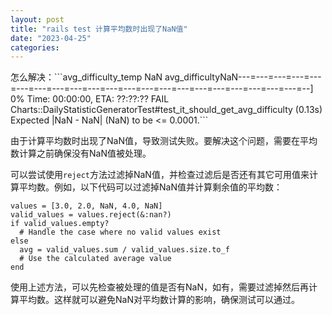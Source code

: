 ```yaml
---
layout: post
title: "rails test 计算平均数时出现了NaN值"
date: "2023-04-25"
categories: 
---
```

<p>怎么解决：```avg_difficulty_temp NaN avg_difficultyNaN---=---=---=---=---=---=---=---=---=---=---=---=---=---=---=---=---=---=---=---=---=--] 0% Time: 00:00:00, ETA: ??:??:?? FAIL Charts::DailyStatisticGeneratorTest#test_it_should_get_avg_difficulty (0.13s) Expected |NaN - NaN| (NaN) to be &lt;= 0.0001.```</p>

<p>由于计算平均数时出现了NaN值，导致测试失败。要解决这个问题，需要在平均数计算之前确保没有NaN值被处理。</p>

<p>可以尝试使用<code>reject</code>方法过滤掉NaN值，并检查过滤后是否还有其它可用值来计算平均数。例如，以下代码可以过滤掉NaN值并计算剩余值的平均数：</p>

<pre>
<code>values = [3.0, 2.0, NaN, 4.0, NaN]
valid_values = values.reject(&amp;:nan?)
if valid_values.empty?
  # Handle the case where no valid values exist
else
  avg = valid_values.sum / valid_values.size.to_f
  # Use the calculated average value
end</code></pre>

<p>使用上述方法，可以先检查被处理的值是否有NaN，如有，需要过滤掉然后再计算平均数。这样就可以避免NaN对平均数计算的影响，确保测试可以通过。</p>

<p>&nbsp;</p>

